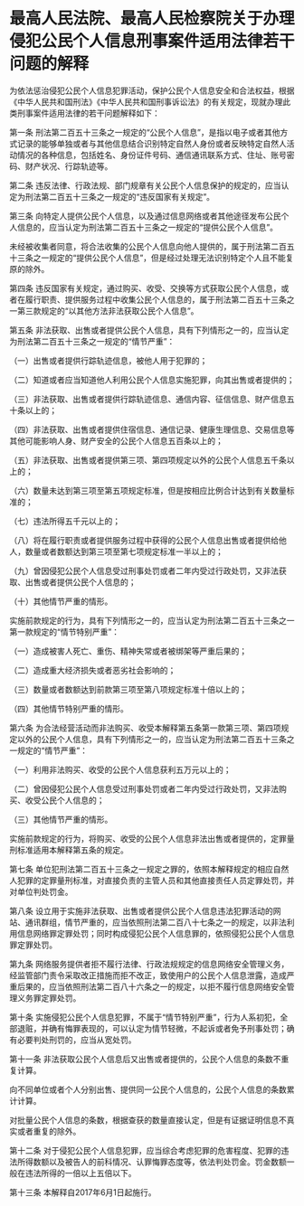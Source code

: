 # 最高人民法院、最高人民检察院关于办理侵犯公民个人信息刑事案件适用法律若干问题的解释

<!-- INFO END -->

为依法惩治侵犯公民个人信息犯罪活动，保护公民个人信息安全和合法权益，根据《中华人民共和国刑法》《中华人民共和国刑事诉讼法》的有关规定，现就办理此类刑事案件适用法律的若干问题解释如下：

第一条 刑法第二百五十三条之一规定的“公民个人信息”，是指以电子或者其他方式记录的能够单独或者与其他信息结合识别特定自然人身份或者反映特定自然人活动情况的各种信息，包括姓名、身份证件号码、通信通讯联系方式、住址、账号密码、财产状况、行踪轨迹等。

第二条 违反法律、行政法规、部门规章有关公民个人信息保护的规定的，应当认定为刑法第二百五十三条之一规定的“违反国家有关规定”。

第三条 向特定人提供公民个人信息，以及通过信息网络或者其他途径发布公民个人信息的，应当认定为刑法第二百五十三条之一规定的“提供公民个人信息”。

未经被收集者同意，将合法收集的公民个人信息向他人提供的，属于刑法第二百五十三条之一规定的“提供公民个人信息”，但是经过处理无法识别特定个人且不能复原的除外。

第四条 违反国家有关规定，通过购买、收受、交换等方式获取公民个人信息，或者在履行职责、提供服务过程中收集公民个人信息的，属于刑法第二百五十三条之一第三款规定的“以其他方法非法获取公民个人信息”。

第五条 非法获取、出售或者提供公民个人信息，具有下列情形之一的，应当认定为刑法第二百五十三条之一规定的“情节严重”：

（一）出售或者提供行踪轨迹信息，被他人用于犯罪的；

（二）知道或者应当知道他人利用公民个人信息实施犯罪，向其出售或者提供的；

（三）非法获取、出售或者提供行踪轨迹信息、通信内容、征信信息、财产信息五十条以上的；

（四）非法获取、出售或者提供住宿信息、通信记录、健康生理信息、交易信息等其他可能影响人身、财产安全的公民个人信息五百条以上的；

（五）非法获取、出售或者提供第三项、第四项规定以外的公民个人信息五千条以上的；

（六）数量未达到第三项至第五项规定标准，但是按相应比例合计达到有关数量标准的；

（七）违法所得五千元以上的；

（八）将在履行职责或者提供服务过程中获得的公民个人信息出售或者提供给他人，数量或者数额达到第三项至第七项规定标准一半以上的；

（九）曾因侵犯公民个人信息受过刑事处罚或者二年内受过行政处罚，又非法获取、出售或者提供公民个人信息的；

（十）其他情节严重的情形。

实施前款规定的行为，具有下列情形之一的，应当认定为刑法第二百五十三条之一第一款规定的“情节特别严重”：

（一）造成被害人死亡、重伤、精神失常或者被绑架等严重后果的；

（二）造成重大经济损失或者恶劣社会影响的；

（三）数量或者数额达到前款第三项至第八项规定标准十倍以上的；

（四）其他情节特别严重的情形。

第六条 为合法经营活动而非法购买、收受本解释第五条第一款第三项、第四项规定以外的公民个人信息，具有下列情形之一的，应当认定为刑法第二百五十三条之一规定的“情节严重”：

（一）利用非法购买、收受的公民个人信息获利五万元以上的；

（二）曾因侵犯公民个人信息受过刑事处罚或者二年内受过行政处罚，又非法购买、收受公民个人信息的；

（三）其他情节严重的情形。

实施前款规定的行为，将购买、收受的公民个人信息非法出售或者提供的，定罪量刑标准适用本解释第五条的规定。

第七条 单位犯刑法第二百五十三条之一规定之罪的，依照本解释规定的相应自然人犯罪的定罪量刑标准，对直接负责的主管人员和其他直接责任人员定罪处罚，并对单位判处罚金。

第八条 设立用于实施非法获取、出售或者提供公民个人信息违法犯罪活动的网站、通讯群组，情节严重的，应当依照刑法第二百八十七条之一的规定，以非法利用信息网络罪定罪处罚；同时构成侵犯公民个人信息罪的，依照侵犯公民个人信息罪定罪处罚。

第九条 网络服务提供者拒不履行法律、行政法规规定的信息网络安全管理义务，经监管部门责令采取改正措施而拒不改正，致使用户的公民个人信息泄露，造成严重后果的，应当依照刑法第二百八十六条之一的规定，以拒不履行信息网络安全管理义务罪定罪处罚。

第十条 实施侵犯公民个人信息犯罪，不属于“情节特别严重”，行为人系初犯，全部退赃，并确有悔罪表现的，可以认定为情节轻微，不起诉或者免予刑事处罚；确有必要判处刑罚的，应当从宽处罚。

第十一条 非法获取公民个人信息后又出售或者提供的，公民个人信息的条数不重复计算。

向不同单位或者个人分别出售、提供同一公民个人信息的，公民个人信息的条数累计计算。

对批量公民个人信息的条数，根据查获的数量直接认定，但是有证据证明信息不真实或者重复的除外。

第十二条 对于侵犯公民个人信息犯罪，应当综合考虑犯罪的危害程度、犯罪的违法所得数额以及被告人的前科情况、认罪悔罪态度等，依法判处罚金。罚金数额一般在违法所得的一倍以上五倍以下。

第十三条 本解释自2017年6月1日起施行。